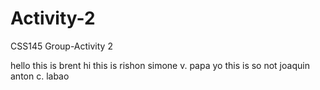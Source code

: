 # Activity-2
CSS145 Group-Activity 2 


hello this is brent 
hi this is rishon simone v. papa
yo this is so not joaquin anton c. labao
